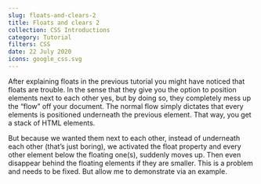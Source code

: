 ```yaml
---
slug: floats-and-clears-2
title: Floats and clears 2
collection: CSS Introductions
category: Tutorial
filters: CSS
date: 22 July 2020
icons: google_css.svg
---
```

After explaining floats in the previous tutorial you might have noticed that floats are trouble. In the sense that they give you the option to position elements next to each other yes, but by doing so, they completely mess up the “flow” off your document. The normal flow simply dictates that every elements is positioned underneath the previous element. That way, you get a stack of HTML elements.

But because we wanted them next to each other, instead of underneath each other (that’s just boring), we activated the float property and every other element below the floating one(s), suddenly moves up. Then even disappear behind the floating elements if they are smaller. This is a problem and needs to be fixed. But allow me to demonstrate via an example.
